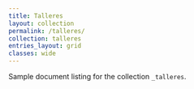 ```yaml
---
title: Talleres
layout: collection
permalink: /talleres/
collection: talleres
entries_layout: grid
classes: wide
---
```


Sample document listing for the collection `_talleres`.